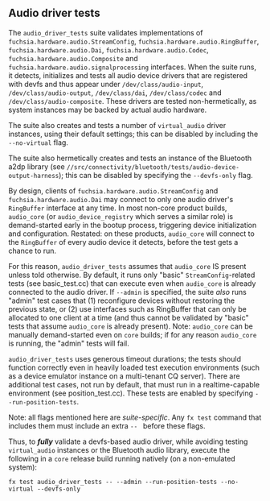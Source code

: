 ## Audio driver tests

The `audio_driver_tests` suite validates implementations of `fuchsia.hardware.audio.StreamConfig`,
`fuchsia.hardware.audio.RingBuffer`, `fuchsia.hardware.audio.Dai`, `fuchsia.hardware.audio.Codec`,
`fuchsia.hardware.audio.Composite` and `fuchsia.hardware.audio.signalprocessing` interfaces.
When the suite runs, it detects, initializes and tests all audio device drivers that are
registered with devfs and thus appear under `/dev/class/audio-input`, `/dev/class/audio-output`,
`/dev/class/dai`, `/dev/class/codec` and `/dev/class/audio-composite`. These drivers are tested
non-hermetically, as system instances may be backed by actual audio hardware.

The suite also creates and tests a number of `virtual_audio` driver instances, using their default
settings; this can be disabled by including the `--no-virtual` flag.

The suite also hermetically creates and tests an instance of the Bluetooth a2dp library (see
`//src/connectivity/bluetooth/tests/audio-device-output-harness`); this can be disabled by
specifying the `--devfs-only` flag.

By design, clients of `fuchsia.hardware.audio.StreamConfig` and `fuchsia.hardware.audio.Dai`
may connect to only one audio driver's `RingBuffer` interface at any time. In most non-core product
builds, `audio_core` (or `audio_device_registry` which serves a similar role) is demand-started
early in the bootup process, triggering device initialization and configuration. Restated: on these
products, `audio_core` will connect to the `RingBuffer` of every audio device it detects, before the
test gets a chance to run.

For this reason, `audio_driver_tests` assumes that `audio_core` IS present unless told otherwise. By
default, it runs only "basic" `StreamConfig`-related tests (see basic_test.cc) that can execute even
when `audio_core` is already connected to the audio driver. If `--admin` is specified, the suite
_also_ runs "admin" test cases that (1) reconfigure devices without restoring the previous state,
or (2) use interfaces such as RingBuffer that can only be allocated to one client at a time (and
thus cannot be validated by "basic" tests that assume `audio_core` is already present). Note:
`audio_core` can be manually demand-started even on `core` builds; if for any reason `audio_core` is
running, the "admin" tests will fail.

`audio_driver_tests` uses generous timeout durations; the tests should function correctly even in
heavily loaded test execution environments (such as a device emulator instance on a multi-tenant CQ
server). There are additional test cases, not run by default, that must run in a realtime-capable
environment (see position_test.cc). These tests are enabled by specifying `--run-position-tests`.

Note: all flags mentioned here are _suite-specific_. Any `fx test` command that includes them must
include an extra `-- ` before these flags.

Thus, to ***fully*** validate a devfs-based audio driver, while avoiding testing `virtual_audio`
instances or the Bluetooth audio library, execute the following in a `core` release build running
natively (on a non-emulated system):

`fx test audio_driver_tests -- --admin --run-position-tests --no-virtual --devfs-only`
